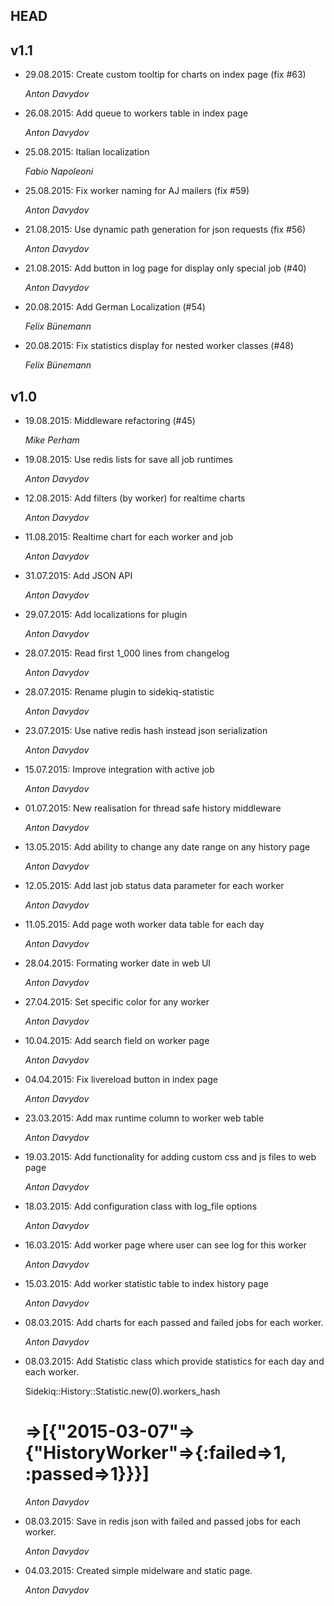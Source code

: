 ## HEAD

## v1.1
* 29.08.2015: Create custom tooltip for charts on index page (fix #63)

  *Anton Davydov*
* 26.08.2015: Add queue to workers table in index page

  *Anton Davydov*
* 25.08.2015: Italian localization

  *Fabio Napoleoni*
* 25.08.2015: Fix worker naming for AJ mailers (fix #59)

  *Anton Davydov*
* 21.08.2015: Use dynamic path generation for json requests (fix #56)

  *Anton Davydov*
* 21.08.2015: Add button in log page for display only special job (#40)

  *Anton Davydov*
* 20.08.2015: Add German Localization (#54)

  *Felix Bünemann*

* 20.08.2015: Fix statistics display for nested worker classes (#48)

  *Felix Bünemann*

## v1.0
* 19.08.2015: Middleware refactoring (#45)

  *Mike Perham*
* 19.08.2015: Use redis lists for save all job runtimes

  *Anton Davydov*
* 12.08.2015: Add filters (by worker) for realtime charts

  *Anton Davydov*
* 11.08.2015: Realtime chart for each worker and job

  *Anton Davydov*
* 31.07.2015: Add JSON API

  *Anton Davydov*
* 29.07.2015: Add localizations for plugin

  *Anton Davydov*
* 28.07.2015: Read first 1_000 lines from changelog

  *Anton Davydov*
* 28.07.2015: Rename plugin to sidekiq-statistic

  *Anton Davydov*
* 23.07.2015: Use native redis hash instead json serialization

  *Anton Davydov*
* 15.07.2015: Improve integration with active job

  *Anton Davydov*
* 01.07.2015: New realisation for thread safe history middleware

  *Anton Davydov*
* 13.05.2015: Add ability to change any date range on any history page

  *Anton Davydov*
* 12.05.2015: Add last job status data parameter for each worker

  *Anton Davydov*
* 11.05.2015: Add page woth worker data table for each day

  *Anton Davydov*
* 28.04.2015: Formating worker date in web UI

  *Anton Davydov*
* 27.04.2015: Set specific color for any worker

  *Anton Davydov*
* 10.04.2015: Add search field on worker page

  *Anton Davydov*
* 04.04.2015: Fix livereload button in index page

  *Anton Davydov*
* 23.03.2015: Add max runtime column to worker web table

  *Anton Davydov*
* 19.03.2015: Add functionality for adding custom css and js files to web page

  *Anton Davydov*
* 18.03.2015: Add configuration class with log_file options

  *Anton Davydov*
* 16.03.2015: Add worker page where user can see log for this worker

  *Anton Davydov*
* 15.03.2015: Add worker statistic table to index history page

  *Anton Davydov*
* 08.03.2015: Add charts for each passed and failed jobs for each worker.

  *Anton Davydov*
* 08.03.2015: Add Statistic class which provide statistics
              for each day and each worker.

  Sidekiq::History::Statistic.new(0).workers_hash
  # =>[{"2015-03-07"=>{"HistoryWorker"=>{:failed=>1, :passed=>1}}}]

  *Anton Davydov*
* 08.03.2015: Save in redis json with failed and passed jobs for each worker.

  *Anton Davydov*
* 04.03.2015: Created simple midelware and static page.

  *Anton Davydov*
